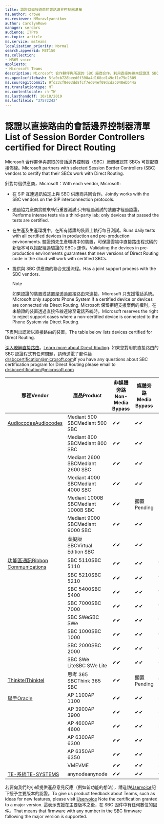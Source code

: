 ```yaml
---
title: 認證以直接路由的會話邊界控制器清單
ms.author: crowe
ms.reviewer: NMuravlyannikov
author: CarolynRowe
manager: serdars
audience: ITPro
ms.topic: article
ms.service: msteams
localization_priority: Normal
search.appverid: MET150
ms.collection:
- M365-voice
appliesto:
- Microsoft Teams
description: Microsoft 合作夥伴與所選的 SBC 廠商合作，利用直接佈線來認證其 SBCs。
ms.openlocfilehash: 5fa0cb728beed0f308a4d168cd149ef1e75e2809
ms.sourcegitcommit: 9fd23cf0e03dd8fcf7ed04ef09dcdac048ebb44a
ms.translationtype: MT
ms.contentlocale: zh-TW
ms.lasthandoff: 10/18/2019
ms.locfileid: "37572242"
---
```

# <a name="list-of-session-border-controllers-certified-for-direct-routing"></a><span data-ttu-id="fab20-103">認證以直接路由的會話邊界控制器清單</span><span class="sxs-lookup"><span data-stu-id="fab20-103">List of Session Border Controllers certified for Direct Routing</span></span>

<span data-ttu-id="fab20-104">Microsoft 合作夥伴與選取的會話邊界控制器（SBC）廠商確認其 SBCs 可搭配直接佈線。</span><span class="sxs-lookup"><span data-stu-id="fab20-104">Microsoft partners with selected Session Border Controllers (SBC) vendors to certify that their SBCs work with Direct Routing.</span></span> 

<span data-ttu-id="fab20-105">針對每個供應商，Microsoft：</span><span class="sxs-lookup"><span data-stu-id="fab20-105">With each vendor, Microsoft:</span></span> 

- <span data-ttu-id="fab20-106">在 SIP 互連通訊協定上與 SBC 供應商共同合作。</span><span class="sxs-lookup"><span data-stu-id="fab20-106">Jointly works with the SBC vendors on the SIP interconnection protocols.</span></span>
- <span data-ttu-id="fab20-107">透過協力廠商實驗來執行重要測試;只有經過測試的裝置才經過認證。</span><span class="sxs-lookup"><span data-stu-id="fab20-107">Performs intense tests via a third-party lab; only devices that passed the tests are certified.</span></span> 
- <span data-ttu-id="fab20-108">在生產及生產環境中，在所有認證的裝置上執行每日測試。</span><span class="sxs-lookup"><span data-stu-id="fab20-108">Runs daily tests with all certified devices in production and pre-production environments.</span></span> <span data-ttu-id="fab20-109">驗證預先生產環境中的裝置，可保證雲端中直接路由程式碼的新版本可以搭配經過驗證的 SBCs 運作。</span><span class="sxs-lookup"><span data-stu-id="fab20-109">Validating the devices in pre-production environments guarantees that new versions of Direct Routing code in the cloud will work with certified SBCs.</span></span> 
- <span data-ttu-id="fab20-110">提供與 SBC 供應商的聯合支援流程。</span><span class="sxs-lookup"><span data-stu-id="fab20-110">Has a joint support process with the SBC vendors.</span></span>


  > [!NOTE]
  > <span data-ttu-id="fab20-111">如果認證的裝置或裝置是透過直接路由來連接，Microsoft 只支援電話系統。</span><span class="sxs-lookup"><span data-stu-id="fab20-111">Microsoft only supports Phone System if a certified device or devices are connected via Direct Routing.</span></span> <span data-ttu-id="fab20-112">Microsoft 保留拒絕支援案例的權利，在未驗證的裝置透過直接佈線連線至電話系統時。</span><span class="sxs-lookup"><span data-stu-id="fab20-112">Microsoft reserves the right to reject support cases where a non-certified device is connected to the Phone System via Direct Routing.</span></span> 

<span data-ttu-id="fab20-113">下表列出認證以直接路由的裝置。</span><span class="sxs-lookup"><span data-stu-id="fab20-113">The table below lists devices certified for Direct Routing.</span></span> 

<span data-ttu-id="fab20-114">[深入瞭解直接路由](https://aka.ms/dr)。</span><span class="sxs-lookup"><span data-stu-id="fab20-114">[Learn more about Direct Routing](https://aka.ms/dr).</span></span> <span data-ttu-id="fab20-115">如果您對用於直接路由的 SBC 認證程式有任何問題，請傳送電子郵件給 drsbccertification@microsoft.com</span><span class="sxs-lookup"><span data-stu-id="fab20-115">If you have any questions about SBC certification program for Direct Routing please email to drsbccertification@microsoft.com</span></span>


|                                                       <span data-ttu-id="fab20-116">那裡</span><span class="sxs-lookup"><span data-stu-id="fab20-116">Vendor</span></span>                                                        |       <span data-ttu-id="fab20-117">產品</span><span class="sxs-lookup"><span data-stu-id="fab20-117">Product</span></span>       | <span data-ttu-id="fab20-118">非媒體旁路</span><span class="sxs-lookup"><span data-stu-id="fab20-118">Non-Media Bypass</span></span> | <span data-ttu-id="fab20-119">媒體旁路</span><span class="sxs-lookup"><span data-stu-id="fab20-119">Media Bypass</span></span> | <span data-ttu-id="fab20-120">軟體版本</span><span class="sxs-lookup"><span data-stu-id="fab20-120">Software Version</span></span> |
|---------------------------------------------------------------------------------------------------------------------|---------------------|------------------|--------------|------------------|
| [<span data-ttu-id="fab20-121">Audiocodes</span><span class="sxs-lookup"><span data-stu-id="fab20-121">Audiocodes</span></span>](https://www.audiocodes.com/solutions-products/products/products-for-microsoft-365/direct-routing-for-microsoft-teams) |   <span data-ttu-id="fab20-122">Mediant 500 SBC</span><span class="sxs-lookup"><span data-stu-id="fab20-122">Mediant 500 SBC</span></span>   |     <span data-ttu-id="fab20-123">&#10004;</span><span class="sxs-lookup"><span data-stu-id="fab20-123">&#10004;</span></span>     |   <span data-ttu-id="fab20-124">&#10004;</span><span class="sxs-lookup"><span data-stu-id="fab20-124">&#10004;</span></span>    |  <span data-ttu-id="fab20-125">7.20. 250</span><span class="sxs-lookup"><span data-stu-id="fab20-125">7.20A.250</span></span>   |
|                                                                                                                     |   <span data-ttu-id="fab20-126">Mediant 800 SBC</span><span class="sxs-lookup"><span data-stu-id="fab20-126">Mediant 800 SBC</span></span>   |     <span data-ttu-id="fab20-127">&#10004;</span><span class="sxs-lookup"><span data-stu-id="fab20-127">&#10004;</span></span>     |   <span data-ttu-id="fab20-128">&#10004;</span><span class="sxs-lookup"><span data-stu-id="fab20-128">&#10004;</span></span>     |  <span data-ttu-id="fab20-129">7.20. 250</span><span class="sxs-lookup"><span data-stu-id="fab20-129">7.20A.250</span></span>   |
|                                                                                                                     |  <span data-ttu-id="fab20-130">Mediant 2600 SBC</span><span class="sxs-lookup"><span data-stu-id="fab20-130">Mediant 2600 SBC</span></span>   |     <span data-ttu-id="fab20-131">&#10004;</span><span class="sxs-lookup"><span data-stu-id="fab20-131">&#10004;</span></span>     |   <span data-ttu-id="fab20-132">&#10004;</span><span class="sxs-lookup"><span data-stu-id="fab20-132">&#10004;</span></span>    |  <span data-ttu-id="fab20-133">7.20. 250</span><span class="sxs-lookup"><span data-stu-id="fab20-133">7.20A.250</span></span>   |
|                                                                                                                     |  <span data-ttu-id="fab20-134">Mediant 4000 SBC</span><span class="sxs-lookup"><span data-stu-id="fab20-134">Mediant 4000 SBC</span></span>   |     <span data-ttu-id="fab20-135">&#10004;</span><span class="sxs-lookup"><span data-stu-id="fab20-135">&#10004;</span></span>     |   <span data-ttu-id="fab20-136">&#10004;</span><span class="sxs-lookup"><span data-stu-id="fab20-136">&#10004;</span></span>     |  <span data-ttu-id="fab20-137">7.20. 250</span><span class="sxs-lookup"><span data-stu-id="fab20-137">7.20A.250</span></span>   |
|                                                                                                                     | <span data-ttu-id="fab20-138">Mediant 1000B SBC</span><span class="sxs-lookup"><span data-stu-id="fab20-138">Mediant 1000B  SBC</span></span>  |     <span data-ttu-id="fab20-139">&#10004;</span><span class="sxs-lookup"><span data-stu-id="fab20-139">&#10004;</span></span>     |   <span data-ttu-id="fab20-140">擱置</span><span class="sxs-lookup"><span data-stu-id="fab20-140">Pending</span></span>     |  <span data-ttu-id="fab20-141">7.20. 250</span><span class="sxs-lookup"><span data-stu-id="fab20-141">7.20A.250</span></span>  |
|                                                                                                                     | <span data-ttu-id="fab20-142">Mediant 9000 SBC</span><span class="sxs-lookup"><span data-stu-id="fab20-142">Mediant 9000  SBC</span></span>  |     <span data-ttu-id="fab20-143">&#10004;</span><span class="sxs-lookup"><span data-stu-id="fab20-143">&#10004;</span></span>     |   <span data-ttu-id="fab20-144">&#10004;</span><span class="sxs-lookup"><span data-stu-id="fab20-144">&#10004;</span></span>     |  <span data-ttu-id="fab20-145">7.20. 250</span><span class="sxs-lookup"><span data-stu-id="fab20-145">7.20A.250</span></span>   |                                                                       
|                                                                                                                     | <span data-ttu-id="fab20-146">虛擬版 SBC</span><span class="sxs-lookup"><span data-stu-id="fab20-146">Virtual Edition SBC</span></span> |     <span data-ttu-id="fab20-147">&#10004;</span><span class="sxs-lookup"><span data-stu-id="fab20-147">&#10004;</span></span>     |   <span data-ttu-id="fab20-148">&#10004;</span><span class="sxs-lookup"><span data-stu-id="fab20-148">&#10004;</span></span>     |  <span data-ttu-id="fab20-149">7.20. 250</span><span class="sxs-lookup"><span data-stu-id="fab20-149">7.20A.250</span></span> |
|  [<span data-ttu-id="fab20-150">功能區通訊</span><span class="sxs-lookup"><span data-stu-id="fab20-150">Ribbon Communications</span></span>](https://ribboncommunications.com/solutions/enterprise-solutions/microsoft-skype-business)  |      <span data-ttu-id="fab20-151">SBC 5110</span><span class="sxs-lookup"><span data-stu-id="fab20-151">SBC 5110</span></span>       |     <span data-ttu-id="fab20-152">&#10004;</span><span class="sxs-lookup"><span data-stu-id="fab20-152">&#10004;</span></span>     |   <span data-ttu-id="fab20-153">&#10004;</span><span class="sxs-lookup"><span data-stu-id="fab20-153">&#10004;</span></span>    |       <span data-ttu-id="fab20-154">V 6。2</span><span class="sxs-lookup"><span data-stu-id="fab20-154">V6.2</span></span>       |
|                                                                                                                     |      <span data-ttu-id="fab20-155">SBC 5210</span><span class="sxs-lookup"><span data-stu-id="fab20-155">SBC 5210</span></span>       |     <span data-ttu-id="fab20-156">&#10004;</span><span class="sxs-lookup"><span data-stu-id="fab20-156">&#10004;</span></span>     |  <span data-ttu-id="fab20-157">&#10004;</span><span class="sxs-lookup"><span data-stu-id="fab20-157">&#10004;</span></span>    |       <span data-ttu-id="fab20-158">V 6。2</span><span class="sxs-lookup"><span data-stu-id="fab20-158">V6.2</span></span>       |
|                                                                                                                     |      <span data-ttu-id="fab20-159">SBC 5400</span><span class="sxs-lookup"><span data-stu-id="fab20-159">SBC 5400</span></span>       |     <span data-ttu-id="fab20-160">&#10004;</span><span class="sxs-lookup"><span data-stu-id="fab20-160">&#10004;</span></span>     |   <span data-ttu-id="fab20-161">&#10004;</span><span class="sxs-lookup"><span data-stu-id="fab20-161">&#10004;</span></span>   |       <span data-ttu-id="fab20-162">V 6。2</span><span class="sxs-lookup"><span data-stu-id="fab20-162">V6.2</span></span>       |
|                                                                                                                     |      <span data-ttu-id="fab20-163">SBC 7000</span><span class="sxs-lookup"><span data-stu-id="fab20-163">SBC 7000</span></span>       |     <span data-ttu-id="fab20-164">&#10004;</span><span class="sxs-lookup"><span data-stu-id="fab20-164">&#10004;</span></span>     |   <span data-ttu-id="fab20-165">&#10004;</span><span class="sxs-lookup"><span data-stu-id="fab20-165">&#10004;</span></span>    |       <span data-ttu-id="fab20-166">V 6。2</span><span class="sxs-lookup"><span data-stu-id="fab20-166">V6.2</span></span>       |
|                                                                                                                     |       <span data-ttu-id="fab20-167">SBC SWe</span><span class="sxs-lookup"><span data-stu-id="fab20-167">SBC SWe</span></span>       |     <span data-ttu-id="fab20-168">&#10004;</span><span class="sxs-lookup"><span data-stu-id="fab20-168">&#10004;</span></span>     |   <span data-ttu-id="fab20-169">&#10004;</span><span class="sxs-lookup"><span data-stu-id="fab20-169">&#10004;</span></span>   |       <span data-ttu-id="fab20-170">V 6。2</span><span class="sxs-lookup"><span data-stu-id="fab20-170">V6.2</span></span>       |
|                                                                                                                     |      <span data-ttu-id="fab20-171">SBC 1000</span><span class="sxs-lookup"><span data-stu-id="fab20-171">SBC 1000</span></span>       |     <span data-ttu-id="fab20-172">&#10004;</span><span class="sxs-lookup"><span data-stu-id="fab20-172">&#10004;</span></span>     |   <span data-ttu-id="fab20-173">&#10004;</span><span class="sxs-lookup"><span data-stu-id="fab20-173">&#10004;</span></span>    |      <span data-ttu-id="fab20-174">v.. 8.0。1</span><span class="sxs-lookup"><span data-stu-id="fab20-174">v8.0.1</span></span>     |
|                                                                                                                     |      <span data-ttu-id="fab20-175">SBC 2000</span><span class="sxs-lookup"><span data-stu-id="fab20-175">SBC 2000</span></span>       |     <span data-ttu-id="fab20-176">&#10004;</span><span class="sxs-lookup"><span data-stu-id="fab20-176">&#10004;</span></span>     |   <span data-ttu-id="fab20-177">&#10004;</span><span class="sxs-lookup"><span data-stu-id="fab20-177">&#10004;</span></span>   |     <span data-ttu-id="fab20-178">v.. 8.0。1</span><span class="sxs-lookup"><span data-stu-id="fab20-178">v8.0.1</span></span>     |
|                                                                                                                     |    <span data-ttu-id="fab20-179">SBC SWe Lite</span><span class="sxs-lookup"><span data-stu-id="fab20-179">SBC SWe Lite</span></span>     |     <span data-ttu-id="fab20-180">&#10004;</span><span class="sxs-lookup"><span data-stu-id="fab20-180">&#10004;</span></span>     |  <span data-ttu-id="fab20-181">&#10004;</span><span class="sxs-lookup"><span data-stu-id="fab20-181">&#10004;</span></span>    |      <span data-ttu-id="fab20-182">v.. 8.0。1</span><span class="sxs-lookup"><span data-stu-id="fab20-182">v8.0.1</span></span>    |
|                     [<span data-ttu-id="fab20-183">Thinktel</span><span class="sxs-lookup"><span data-stu-id="fab20-183">Thinktel</span></span>](https://www.thinktel.ca/services/think-365/think-365-overview/)                      |    <span data-ttu-id="fab20-184">思考 365 SBC</span><span class="sxs-lookup"><span data-stu-id="fab20-184">Think 365 SBC</span></span>    |     <span data-ttu-id="fab20-185">&#10004;</span><span class="sxs-lookup"><span data-stu-id="fab20-185">&#10004;</span></span>     |   <span data-ttu-id="fab20-186">擱置</span><span class="sxs-lookup"><span data-stu-id="fab20-186">Pending</span></span>    |       <span data-ttu-id="fab20-187">V 1。4</span><span class="sxs-lookup"><span data-stu-id="fab20-187">V1.4</span></span>       |
|                     [<span data-ttu-id="fab20-188">聯手</span><span class="sxs-lookup"><span data-stu-id="fab20-188">Oracle</span></span>](https://www.oracle.com/industries/communications/enterprise-session-border-controller/microsoft.html)                      |    <span data-ttu-id="fab20-189">AP 1100</span><span class="sxs-lookup"><span data-stu-id="fab20-189">AP 1100</span></span>      |    <span data-ttu-id="fab20-190">&#10004;</span><span class="sxs-lookup"><span data-stu-id="fab20-190">&#10004;</span></span>     |    <span data-ttu-id="fab20-191">&#10004;</span><span class="sxs-lookup"><span data-stu-id="fab20-191">&#10004;</span></span>    |   <span data-ttu-id="fab20-192">8.3.0.0.1</span><span class="sxs-lookup"><span data-stu-id="fab20-192">8.3.0.0.1</span></span> |
|                                                                                                                    |    <span data-ttu-id="fab20-193">AP 3900</span><span class="sxs-lookup"><span data-stu-id="fab20-193">AP 3900</span></span>           |    <span data-ttu-id="fab20-194">&#10004;</span><span class="sxs-lookup"><span data-stu-id="fab20-194">&#10004;</span></span>     |    <span data-ttu-id="fab20-195">&#10004;</span><span class="sxs-lookup"><span data-stu-id="fab20-195">&#10004;</span></span>   |   <span data-ttu-id="fab20-196">8.3.0.0.1</span><span class="sxs-lookup"><span data-stu-id="fab20-196">8.3.0.0.1</span></span>  | 
|                                                                                                                    |      <span data-ttu-id="fab20-197">AP 4600</span><span class="sxs-lookup"><span data-stu-id="fab20-197">AP 4600</span></span>         |    <span data-ttu-id="fab20-198">&#10004;</span><span class="sxs-lookup"><span data-stu-id="fab20-198">&#10004;</span></span>   |    <span data-ttu-id="fab20-199">&#10004;</span><span class="sxs-lookup"><span data-stu-id="fab20-199">&#10004;</span></span>     |     <span data-ttu-id="fab20-200">8.3.0.0.1</span><span class="sxs-lookup"><span data-stu-id="fab20-200">8.3.0.0.1</span></span>  |
|                                                                                                                    |      <span data-ttu-id="fab20-201">AP 6300</span><span class="sxs-lookup"><span data-stu-id="fab20-201">AP 6300</span></span>         |    <span data-ttu-id="fab20-202">&#10004;</span><span class="sxs-lookup"><span data-stu-id="fab20-202">&#10004;</span></span>   |    <span data-ttu-id="fab20-203">&#10004;</span><span class="sxs-lookup"><span data-stu-id="fab20-203">&#10004;</span></span>     |     <span data-ttu-id="fab20-204">8.3.0.0.1</span><span class="sxs-lookup"><span data-stu-id="fab20-204">8.3.0.0.1</span></span>  |
|                                                                                                                   |      <span data-ttu-id="fab20-205">AP 6350</span><span class="sxs-lookup"><span data-stu-id="fab20-205">AP 6350</span></span>           |    <span data-ttu-id="fab20-206">&#10004;</span><span class="sxs-lookup"><span data-stu-id="fab20-206">&#10004;</span></span>   |    <span data-ttu-id="fab20-207">&#10004;</span><span class="sxs-lookup"><span data-stu-id="fab20-207">&#10004;</span></span>    |     <span data-ttu-id="fab20-208">8.3.0.0.1</span><span class="sxs-lookup"><span data-stu-id="fab20-208">8.3.0.0.1</span></span>  |                                             
|                                                                                                                    |      <span data-ttu-id="fab20-209">VME</span><span class="sxs-lookup"><span data-stu-id="fab20-209">VME</span></span>           |    <span data-ttu-id="fab20-210">&#10004;</span><span class="sxs-lookup"><span data-stu-id="fab20-210">&#10004;</span></span>    |    <span data-ttu-id="fab20-211">&#10004;</span><span class="sxs-lookup"><span data-stu-id="fab20-211">&#10004;</span></span>    |     <span data-ttu-id="fab20-212">8.3.0.0.1</span><span class="sxs-lookup"><span data-stu-id="fab20-212">8.3.0.0.1</span></span>   |
|                     [<span data-ttu-id="fab20-213">TE-系統</span><span class="sxs-lookup"><span data-stu-id="fab20-213">TE-SYSTEMS</span></span>](https://www.anynode.de/anynode-and-microsoft-teams/)                               |     <span data-ttu-id="fab20-214">anynode</span><span class="sxs-lookup"><span data-stu-id="fab20-214">anynode</span></span>         |     <span data-ttu-id="fab20-215">&#10004;</span><span class="sxs-lookup"><span data-stu-id="fab20-215">&#10004;</span></span>   |  <span data-ttu-id="fab20-216">&#10004;</span><span class="sxs-lookup"><span data-stu-id="fab20-216">&#10004;</span></span>   |      <span data-ttu-id="fab20-217">v 3.16。2</span><span class="sxs-lookup"><span data-stu-id="fab20-217">v3.16.2</span></span>      |

<span data-ttu-id="fab20-218">若要向我們的小組提供產品意見反應（例如新功能的想法），請造訪[Uservoice](https://microsoftteams.uservoice.com)記下授予主要版本的認證。</span><span class="sxs-lookup"><span data-stu-id="fab20-218">To give us product feedback about Teams, such as ideas for new features, please visit [Uservoice](https://microsoftteams.uservoice.com) Note the certification granted to a major version.</span></span> <span data-ttu-id="fab20-219">這表示支援在主要版本之後，在 SBC 固件中有任何數位的固件。</span><span class="sxs-lookup"><span data-stu-id="fab20-219">That means that firmware with any number in the SBC firmware following the major version is supported.</span></span>

